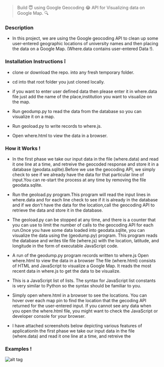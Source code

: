 > Build :innocent: using  Google Geocoding :joy: API for Visualizing data on Google Map. :mag:



### Description 

* In this project, we are using the Google geocoding API to clean up some user-entered  geographic locations of 
  university names and then placing the data on a Google Map. (Where.data contains user-entered Data !).
 
### Installation Instructions :grey_exclamation:

* clone or download the repo. into any fresh temporary folder.

* cd into that root folder you just cloned locally.

* if you want to enter user defined data then please enter it in where.data file just add the name of the place,institution     you want to visualize on the map.

* Run geodump.py to read the data from the database so you can visualize it on a map.

* Run geoload.py to  write records to where.js.

* Open where.html to view the data in a browser.

### How it Works !

* In the first phase we take our input data in the file (where.data) and read it one line at a time, and retreive the
  geocoded response and store it in a database (geodata.sqlite).Before we use the geocoding API, we simply check to see 
  if we already have the data for that particular line of input.You can re-start the process at any time by removing the file
  geodata.sqlite.
  
* Run the geoload.py program.This program will read the input lines in where.data and for each line check to see if it is       already in the database and if we don't have the data for the location,call the geocoding API to retrieve the data and       store it in the database.

* The geoload.py can be stopped at any time, and there is a counter that you can use to limit the number of calls to the       geocoding API for each run.Once you have some data loaded into geodata.sqlite, you can visualize the data using the           (geodump.py) program.  This program reads the database and writes tile file (where.js) with the location, latitude, and       longitude in the form of executable JavaScript code. 

* A run of the geodump.py program records written to where.js Open where.html to view the data in a browser The file           (where.html) consists of HTML and JavaScript to visualize a Google Map.  It reads the most recent data in where.js to get 
  the data to be visualize.
  
* This is a JavaScript list of lists.  The syntax for JavaScript list constants is very similar to Python so the syntax         should be familiar to you. 

* Simply open where.html in a browser to see the locations.  You can hover over each map pin to find the location that the     gecoding API returned for the user-entered input.  If you cannot see any data when you open the where.html file, you might 
  want to check the JavaScript or developer console for your browser.


* I have attached screenshots below depicting various features of  applicationIn the first phase we take our input data in the file (where.data) and read it one line at a time, and retreive the



### Examples !

![alt tag](https://github.com/divyanshu-rawat/Retrieving_Processing_and_Visualizing_Data_with_Python./blob/master/screenshot/map.png)


